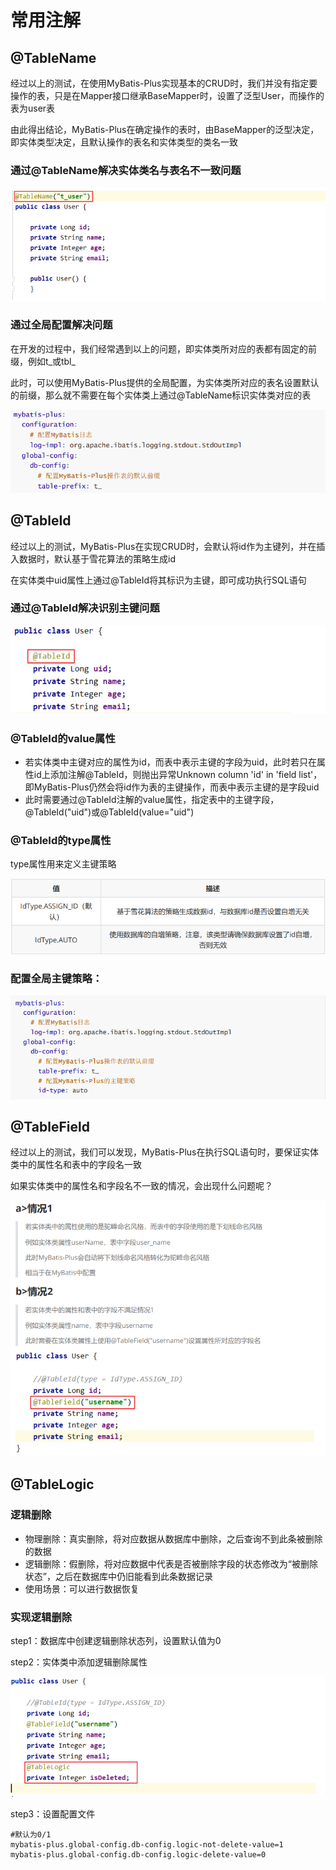 # 常用注解

## @TableName

经过以上的测试，在使用MyBatis-Plus实现基本的CRUD时，我们并没有指定要操作的表，只是在Mapper接口继承BaseMapper时，设置了泛型User，而操作的表为user表

由此得出结论，MyBatis-Plus在确定操作的表时，由BaseMapper的泛型决定，即实体类型决定，且默认操作的表名和实体类型的类名一致

### 通过@TableName解决实体类名与表名不一致问题

![1686113791994](image/23-06-06-常用注解/1686113791994.png)

### 通过全局配置解决问题

在开发的过程中，我们经常遇到以上的问题，即实体类所对应的表都有固定的前缀，例如t_或tbl_

此时，可以使用MyBatis-Plus提供的全局配置，为实体类所对应的表名设置默认的前缀，那么就不需要在每个实体类上通过@TableName标识实体类对应的表

![1686114002499](image/23-06-06-常用注解/1686114002499.png)

## @TableId

经过以上的测试，MyBatis-Plus在实现CRUD时，会默认将id作为主键列，并在插入数据时，默认基于雪花算法的策略生成id

在实体类中uid属性上通过@TableId将其标识为主键，即可成功执行SQL语句

### 通过@TableId解决识别主键问题

![1686113879639](image/23-06-06-常用注解/1686113879639.png)

### @TableId的value属性

* 若实体类中主键对应的属性为id，而表中表示主键的字段为uid，此时若只在属性id上添加注解@TableId，则抛出异常Unknown column 'id' in 'field list'，即MyBatis-Plus仍然会将id作为表的主键操作，而表中表示主键的是字段uid
* 此时需要通过@TableId注解的value属性，指定表中的主键字段，@TableId("uid")或@TableId(value="uid")

### @TableId的type属性

type属性用来定义主键策略

![1686114048896](image/23-06-06-常用注解/1686114048896.png)

### 配置全局主键策略：

![1686114068027](image/23-06-06-常用注解/1686114068027.png)

## @TableField

经过以上的测试，我们可以发现，MyBatis-Plus在执行SQL语句时，要保证实体类中的属性名和表中的字段名一致

如果实体类中的属性名和字段名不一致的情况，会出现什么问题呢？

![1686114224176](image/23-06-06-常用注解/1686114224176.png)

## @TableLogic

### 逻辑删除

* 物理删除：真实删除，将对应数据从数据库中删除，之后查询不到此条被删除的数据
* 逻辑删除：假删除，将对应数据中代表是否被删除字段的状态修改为“被删除状态”，之后在数据库中仍旧能看到此条数据记录
* 使用场景：可以进行数据恢复

### 实现逻辑删除

step1：数据库中创建逻辑删除状态列，设置默认值为0

step2：实体类中添加逻辑删除属性

![1686114304905](image/23-06-06-常用注解/1686114304905.png)

step3：设置配置文件

```properties
#默认为0/1
mybatis-plus.global-config.db-config.logic-not-delete-value=1
mybatis-plus.global-config.db-config.logic-delete-value=0
```
